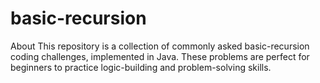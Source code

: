 # basic-recursion
About This repository is a collection of commonly asked basic-recursion coding challenges, implemented in Java. These problems are perfect for beginners to practice logic-building and problem-solving skills.
